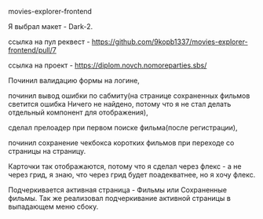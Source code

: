 movies-explorer-frontend

Я выбрал макет - Dark-2.

ссылка на пул реквест - https://github.com/9kopb1337/movies-explorer-frontend/pull/7

ссылка на проект - https://diplom.novch.nomoreparties.sbs/

Починил валидацию формы на логине, 

починил вывод ошибки по сабмиту(на странице сохраненных фильмов светится ошибка Ничего не найдено, потому что я не стал делать отдельный компонент для отображения), 

сделал прелоадер при первом поиске фильма(после регистрации), 

починил сохранение чекбокса коротких фильмов при переходе со страницы на страницу.


Карточки так отображаются, потому что я сделал через флекс - а не через грид, я знаю, что через грид будет поадекватнее, но я хочу флекс.

Подчеркивается активная страница - Фильмы или Сохраненные фильмы. 
Так же реализовал подчеркивание активной страницы в выпадающем меню сбоку.